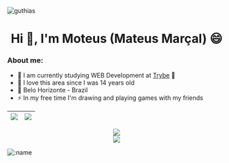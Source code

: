 <html>
 <p align="left"> <img src="https://komarev.com/ghpvc/?username=mooteus&label=Profile%20views&color=0e75b6&style=flat" alt="guthias" /> </p>
<h1 align="center">Hi 👋, I'm Moteus (Mateus Marçal) 😄</h1>

### About me:
  
- 🤔 I am currently studying WEB Development at [Trybe](https://www.betrybe.com/) 💚 
- 🥰 I love this area since I was 14 years old
- 🚩 Belo Horizonte - Brazil
- ⚡ In my free time I'm drawing and playing games with my friends
</html>


| <a href="(https://github.com/Mooteus"> <img align="center" src="https://github-readme-stats.vercel.app/api?username=mooteus&count_private=true&theme=github_dark&show_icons=true" /></a> | <a href="https://github.com/mooteus/"><img align="center" src="https://github-readme-stats.vercel.app/api/top-langs/?username=mooteus&langs_count=8&layout=compact&theme=github_dark&count_private=true" /></a>| 
| ------------- | ------------- |

<p align="center">
      <a href="(https://github.com/Mooteus"> <img align="center" src="http://github-readme-streak-stats.herokuapp.com?user=mooteus&theme=github-       dark&date_format=j%20M%5B%20Y%5D&border=FFFFFF" /></a> <br>
      <a href="(https://github.com/Mooteus"> <img src="https://github-readme-stats.vercel.app/api/wakatime?username=Moteus&langs_count=8&hide_border=true&border_radius=15&theme=github_dark"/> </a>
</p>
<img src="https://count.getloli.com/get/@mooteus" alt=":name" />
  
   




